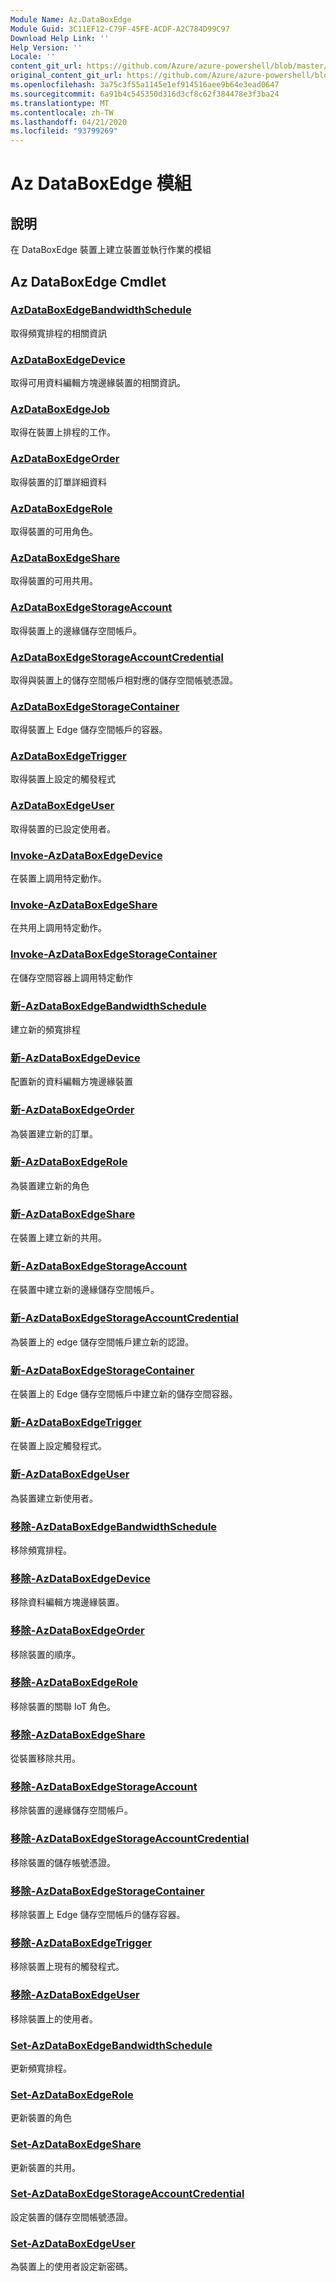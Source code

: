 ```yaml
---
Module Name: Az.DataBoxEdge
Module Guid: 3C11EF12-C79F-45FE-ACDF-A2C784D99C97
Download Help Link: ''
Help Version: ''
Locale: ''
content_git_url: https://github.com/Azure/azure-powershell/blob/master/src/DataBoxEdge/DataBoxEdge/help/Az.DataBoxEdge.md
original_content_git_url: https://github.com/Azure/azure-powershell/blob/master/src/DataBoxEdge/DataBoxEdge/help/Az.DataBoxEdge.md
ms.openlocfilehash: 3a75c3f55a1145e1ef914516aee9b64e3ead0647
ms.sourcegitcommit: 6a91b4c545350d316d3cf8c62f384478e3f3ba24
ms.translationtype: MT
ms.contentlocale: zh-TW
ms.lasthandoff: 04/21/2020
ms.locfileid: "93799269"
---
```

# Az DataBoxEdge 模組
## 說明
在 DataBoxEdge 裝置上建立裝置並執行作業的模組

## Az DataBoxEdge Cmdlet
### [AzDataBoxEdgeBandwidthSchedule](Get-AzDataBoxEdgeBandwidthSchedule.md)
取得頻寬排程的相關資訊

### [AzDataBoxEdgeDevice](Get-AzDataBoxEdgeDevice.md)
取得可用資料編輯方塊邊緣裝置的相關資訊。

### [AzDataBoxEdgeJob](Get-AzDataBoxEdgeJob.md)
取得在裝置上排程的工作。

### [AzDataBoxEdgeOrder](Get-AzDataBoxEdgeOrder.md)
取得裝置的訂單詳細資料

### [AzDataBoxEdgeRole](Get-AzDataBoxEdgeRole.md)
取得裝置的可用角色。

### [AzDataBoxEdgeShare](Get-AzDataBoxEdgeShare.md)
取得裝置的可用共用。

### [AzDataBoxEdgeStorageAccount](Get-AzDataBoxEdgeStorageAccount.md)
取得裝置上的邊緣儲存空間帳戶。

### [AzDataBoxEdgeStorageAccountCredential](Get-AzDataBoxEdgeStorageAccountCredential.md)
取得與裝置上的儲存空間帳戶相對應的儲存空間帳號憑證。

### [AzDataBoxEdgeStorageContainer](Get-AzDataBoxEdgeStorageContainer.md)
取得裝置上 Edge 儲存空間帳戶的容器。

### [AzDataBoxEdgeTrigger](Get-AzDataBoxEdgeTrigger.md)
取得裝置上設定的觸發程式
 

### [AzDataBoxEdgeUser](Get-AzDataBoxEdgeUser.md)
取得裝置的已設定使用者。

### [Invoke-AzDataBoxEdgeDevice](Invoke-AzDataBoxEdgeDevice.md)
在裝置上調用特定動作。

### [Invoke-AzDataBoxEdgeShare](Invoke-AzDataBoxEdgeShare.md)
在共用上調用特定動作。

### [Invoke-AzDataBoxEdgeStorageContainer](Invoke-AzDataBoxEdgeStorageContainer.md)
在儲存空間容器上調用特定動作

### [新-AzDataBoxEdgeBandwidthSchedule](New-AzDataBoxEdgeBandwidthSchedule.md)
建立新的頻寬排程

### [新-AzDataBoxEdgeDevice](New-AzDataBoxEdgeDevice.md)
配置新的資料編輯方塊邊緣裝置

### [新-AzDataBoxEdgeOrder](New-AzDataBoxEdgeOrder.md)
為裝置建立新的訂單。

### [新-AzDataBoxEdgeRole](New-AzDataBoxEdgeRole.md)
為裝置建立新的角色

### [新-AzDataBoxEdgeShare](New-AzDataBoxEdgeShare.md)
在裝置上建立新的共用。

### [新-AzDataBoxEdgeStorageAccount](New-AzDataBoxEdgeStorageAccount.md)
在裝置中建立新的邊緣儲存空間帳戶。

### [新-AzDataBoxEdgeStorageAccountCredential](New-AzDataBoxEdgeStorageAccountCredential.md)
為裝置上的 edge 儲存空間帳戶建立新的認證。

### [新-AzDataBoxEdgeStorageContainer](New-AzDataBoxEdgeStorageContainer.md)
在裝置上的 Edge 儲存空間帳戶中建立新的儲存空間容器。

### [新-AzDataBoxEdgeTrigger](New-AzDataBoxEdgeTrigger.md)
在裝置上設定觸發程式。

### [新-AzDataBoxEdgeUser](New-AzDataBoxEdgeUser.md)
為裝置建立新使用者。

### [移除-AzDataBoxEdgeBandwidthSchedule](Remove-AzDataBoxEdgeBandwidthSchedule.md)
移除頻寬排程。

### [移除-AzDataBoxEdgeDevice](Remove-AzDataBoxEdgeDevice.md)
移除資料編輯方塊邊緣裝置。

### [移除-AzDataBoxEdgeOrder](Remove-AzDataBoxEdgeOrder.md)
移除裝置的順序。

### [移除-AzDataBoxEdgeRole](Remove-AzDataBoxEdgeRole.md)
移除裝置的關聯 IoT 角色。

### [移除-AzDataBoxEdgeShare](Remove-AzDataBoxEdgeShare.md)
從裝置移除共用。

### [移除-AzDataBoxEdgeStorageAccount](Remove-AzDataBoxEdgeStorageAccount.md)
移除裝置的邊緣儲存空間帳戶。

### [移除-AzDataBoxEdgeStorageAccountCredential](Remove-AzDataBoxEdgeStorageAccountCredential.md)
移除裝置的儲存帳號憑證。

### [移除-AzDataBoxEdgeStorageContainer](Remove-AzDataBoxEdgeStorageContainer.md)
移除裝置上 Edge 儲存空間帳戶的儲存容器。

### [移除-AzDataBoxEdgeTrigger](Remove-AzDataBoxEdgeTrigger.md)
移除裝置上現有的觸發程式。

### [移除-AzDataBoxEdgeUser](Remove-AzDataBoxEdgeUser.md)
移除裝置上的使用者。

### [Set-AzDataBoxEdgeBandwidthSchedule](Set-AzDataBoxEdgeBandwidthSchedule.md)
更新頻寬排程。

### [Set-AzDataBoxEdgeRole](Set-AzDataBoxEdgeRole.md)
更新裝置的角色

### [Set-AzDataBoxEdgeShare](Set-AzDataBoxEdgeShare.md)
更新裝置的共用。

### [Set-AzDataBoxEdgeStorageAccountCredential](Set-AzDataBoxEdgeStorageAccountCredential.md)
設定裝置的儲存空間帳號憑證。

### [Set-AzDataBoxEdgeUser](Set-AzDataBoxEdgeUser.md)
為裝置上的使用者設定新密碼。

